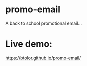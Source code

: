 # promo-email
A back to school promotional email...

# Live demo:
 https://btolor.github.io/promo-email/
